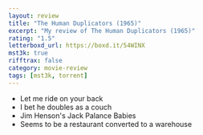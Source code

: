 ```yaml
---
layout: review
title: "The Human Duplicators (1965)"
excerpt: "My review of The Human Duplicators (1965)"
rating: "1.5"
letterboxd_url: https://boxd.it/54WINX
mst3k: true
rifftrax: false
category: movie-review
tags: [mst3k, torrent]
---
```


- Let me ride on your back
- I bet he doubles as a couch
- Jim Henson's Jack Palance Babies
- Seems to be a restaurant converted to a warehouse
